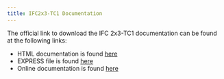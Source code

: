 ```yaml
---
title: IFC2x3-TC1 Documentation
---
```

<p>The official link to download the IFC 2x3-TC1 documentation can be found at the following links:</p>

<ul>
  <li>HTML documentation is found <a href="http://www.buildingsmart-tech.org/downloads/ifc/ifc2x3tc/IFC2x3_TC1_HTML_distribution-pset_errata.zip">here</a></li>
  <li>EXPRESS file is found <a href="http://www.buildingsmart-tech.org/downloads/ifc/ifc2x3tc/IFC2X3_TC1_EXPRESS_longform.zip">here</a></li>
  <li>Online documentation is found <a href="http://www.buildingsmart-tech.org/ifc/IFC2x3/TC1/html/index.html">here</a></li>
</ul>